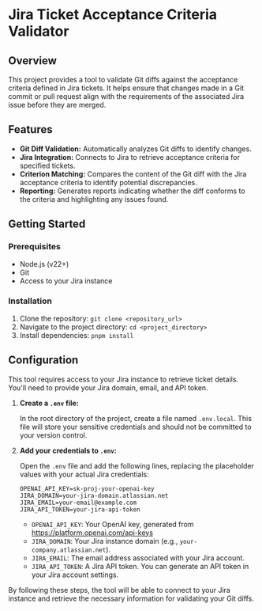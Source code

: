 # Jira Ticket Acceptance Criteria Validator

## Overview

This project provides a tool to validate Git diffs against the acceptance criteria defined in Jira tickets. It helps
ensure that changes made in a Git commit or pull request align with the requirements of the associated Jira issue before
they are merged.

## Features

* **Git Diff Validation:** Automatically analyzes Git diffs to identify changes.
* **Jira Integration:** Connects to Jira to retrieve acceptance criteria for specified tickets.
* **Criterion Matching:** Compares the content of the Git diff with the Jira acceptance criteria to identify potential
  discrepancies.
* **Reporting:** Generates reports indicating whether the diff conforms to the criteria and highlighting any issues
  found.

## Getting Started

### Prerequisites

* Node.js (v22+)
* Git
* Access to your Jira instance

### Installation

1. Clone the repository: `git clone <repository_url>`
2. Navigate to the project directory: `cd <project_directory>`
3. Install dependencies: `pnpm install`

## Configuration

This tool requires access to your Jira instance to retrieve ticket details. You'll need to provide your Jira domain,
email, and API token.

1. **Create a `.env` file:** 
    
    In the root directory of the project, create a file named `.env.local`. This file
    will store your sensitive credentials and should not be committed to your version control.

2. **Add your credentials to `.env`:** 

    Open the `.env` file and add the following lines, replacing the
    placeholder values with your actual Jira credentials:

   ```
   OPENAI_API_KEY=sk-proj-your-openai-key
   JIRA_DOMAIN=your-jira-domain.atlassian.net
   JIRA_EMAIL=your-email@example.com
   JIRA_API_TOKEN=your-jira-api-token
   ```
    * `OPENAI_API_KEY`: Your OpenAI key, generated from https://platform.openai.com/api-keys
    * `JIRA_DOMAIN`: Your Jira instance domain (e.g., `your-company.atlassian.net`).
    * `JIRA_EMAIL`: The email address associated with your Jira account.
    * `JIRA_API_TOKEN`: A Jira API token. You can generate an API token in your Jira account settings.

By following these steps, the tool will be able to connect to your Jira instance and retrieve the necessary information
for validating your Git diffs.